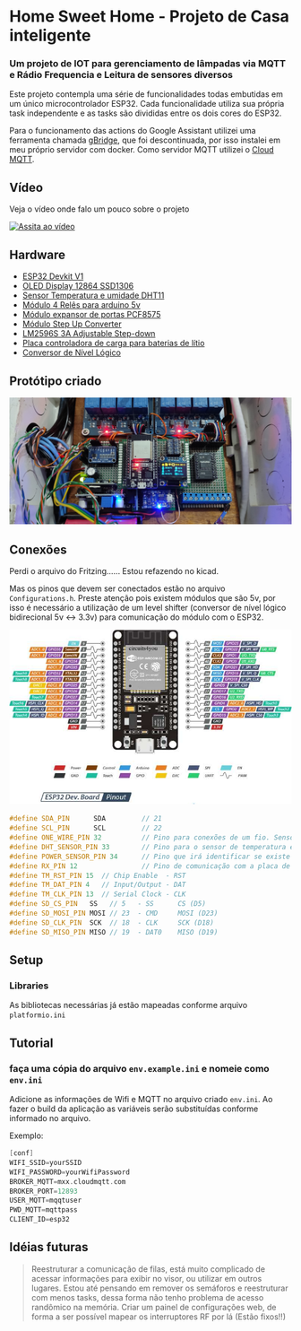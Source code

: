 # Home Sweet Home - Projeto de Casa inteligente

### Um projeto de IOT para gerenciamento de lâmpadas via MQTT e Rádio Frequencia e Leitura de sensores diversos

Este projeto contempla uma série de funcionalidades todas embutidas em um único microcontrolador ESP32.
Cada funcionalidade utiliza sua própria task independente e as tasks são divididas entre os dois cores do ESP32.

Para o funcionamento das actions do Google Assistant utilizei uma ferramenta chamada [gBridge](https://doc.gbridge.io), que foi descontinuada, por isso instalei em meu próprio servidor com docker.
Como servidor MQTT utilizei o [Cloud MQTT](cloudmqtt.com).

## Vídeo

Veja o vídeo onde falo um pouco sobre o projeto

[![Assita ao vídeo](https://img.youtube.com/vi/a0zFtHZcO2Y/maxresdefault.jpg)](https://youtu.be/a0zFtHZcO2Y)

## Hardware

* [ESP32 Devkit V1](https://genilto.com/links/esp32)
* [OLED Display 12864 SSD1306](https://genilto.com/links/SSD1306)
* [Sensor Temperatura e umidade DHT11](https://genilto.com/links/dht11)
* [Módulo 4 Relês para arduino 5v](https://genilto.com/links/mod-4-rele-5v)
* [Módulo expansor de portas PCF8575](https://genilto.com/link/PCF8575)
* [Módulo Step Up Converter](https://genilto.com/links/step-up-converter)
* [LM2596S 3A Adjustable Step-down](https://genilto.com/links/step-down-converter)
* [Placa controladora de carga para baterias de lítio](https://genilto.com/links/lithium-charger-board)
* [Conversor de Nível Lógico](https://genilto.com/links/level-shifter)

## Protótipo criado

![Protótipo](documentation/Prototype.jpg)

## Conexões

Perdi o arquivo do Fritzing...... Estou refazendo no kicad.

Mas os pinos que devem ser conectados estão no arquivo `Configurations.h`.
Preste atenção pois existem módulos que são 5v, por isso é necessário a utilização de um level shifter (conversor de nível lógico bidirecional 5v <-> 3.3v) para comunicação do módulo com o ESP32.

![ESP32 Devkit V1](documentation/ESP32-Pinout.jpg)

```cpp
#define SDA_PIN      SDA         // 21
#define SCL_PIN      SCL         // 22
#define ONE_WIRE_PIN 32          // Pino para conexões de um fio. Sensor de Temperatura por exemplo
#define DHT_SENSOR_PIN 33        // Pino para o sensor de temperatura e umidade
#define POWER_SENSOR_PIN 34      // Pino que irá identificar se existe tensão da rede (34 pino somente leitura, necessita de pulldown externo)
#define RX_PIN 12                // Pino de comunicação com a placa de RX 433 Mhz
#define TM_RST_PIN 15  // Chip Enable  - RST
#define TM_DAT_PIN 4   // Input/Output - DAT
#define TM_CLK_PIN 13  // Serial Clock - CLK
#define SD_CS_PIN   SS   // 5   - SS      CS (D5)
#define SD_MOSI_PIN MOSI // 23  - CMD     MOSI (D23)
#define SD_CLK_PIN  SCK  // 18  - CLK     SCK (D18)
#define SD_MISO_PIN MISO // 19  - DAT0    MISO (D19)
```

## Setup

### Libraries

As bibliotecas necessárias já estão mapeadas conforme arquivo `platformio.ini`

## Tutorial

### faça uma cópia do arquivo `env.example.ini` e nomeie como `env.ini`

Adicione as informações de Wifi e MQTT no arquivo criado `env.ini`.
Ao fazer o build da aplicação as variáveis serão substituídas conforme informado no arquivo.

Exemplo:

```cpp
[conf]
WIFI_SSID=yourSSID
WIFI_PASSWORD=yourWifiPassword
BROKER_MQTT=mxx.cloudmqtt.com
BROKER_PORT=12893
USER_MQTT=mqqtuser
PWD_MQTT=mqttpass
CLIENT_ID=esp32
```

## Idéias futuras

> Reestruturar a comunicação de filas, está muito complicado de acessar informações para exibir no visor, ou utilizar em outros lugares.
> Estou até pensando em remover os semáforos e reestruturar com menos tasks, dessa forma não tenho problema de acesso randômico na memória.
> Criar um painel de configurações web, de forma a ser possível mapear os interruptores RF por lá (Estão fixos!!)
